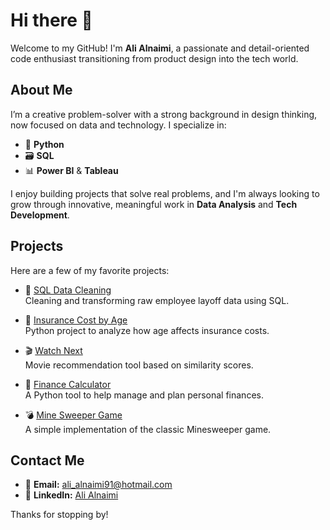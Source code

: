 # Hi there 👋

Welcome to my GitHub! I'm **Ali Alnaimi**, a passionate and detail-oriented code enthusiast transitioning from product design into the tech world.

## About Me

I’m a creative problem-solver with a strong background in design thinking, now focused on data and technology. I specialize in:

- 🐍 **Python**
- 🗃️ **SQL**
- 📊 **Power BI** & **Tableau**

I enjoy building projects that solve real problems, and I'm always looking to grow through innovative, meaningful work in **Data Analysis** and **Tech Development**.

## Projects

Here are a few of my favorite projects:

- 🧹 [SQL Data Cleaning](https://github.com/al1A91/SQL-Employee-Layoffs-Data-Cleaning)  
  Cleaning and transforming raw employee layoff data using SQL.

- 💸 [Insurance Cost by Age](https://github.com/al1A91/insurance_cost)  
  Python project to analyze how age affects insurance costs.

- 🎬 [Watch Next](https://github.com/al1A91/watch_next)  
  Movie recommendation tool based on similarity scores.

- 🧮 [Finance Calculator](https://github.com/al1A91/finance_calculator)  
  A Python tool to help manage and plan personal finances.

- 💣 [Mine Sweeper Game](https://github.com/al1A91/mine_sweeper)  
  A simple implementation of the classic Minesweeper game.


## Contact Me

- 📧 **Email:** ali_alnaimi91@hotmail.com  
- 💼 **LinkedIn:** [Ali Alnaimi](https://www.linkedin.com/in/alialnaimi)

Thanks for stopping by!
